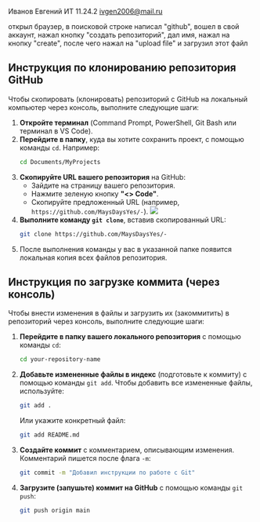 Иванов Евгений
ИТ 11.24.2
ivgen2006@mail.ru

открыл браузер, в поисковой строке написал "github",
вошел в свой аккаунт, нажал кнопку "создать репозиторий", дал имя, нажал на кнопку "create", 
после чего нажал на "upload file" и загрузил этот файл

## Инструкция по клонированию репозитория GitHub

Чтобы скопировать (клонировать) репозиторий с GitHub на локальный компьютер через консоль, выполните следующие шаги:

1.  **Откройте терминал** (Command Prompt, PowerShell, Git Bash или терминал в VS Code).
2.  **Перейдите в папку**, куда вы хотите сохранить проект, с помощью команды `cd`. Например:
    ```bash
    cd Documents/MyProjects
    ```
3.  **Скопируйте URL вашего репозитория** на GitHub:
    *   Зайдите на страницу вашего репозитория.
    *   Нажмите зеленую кнопку **"<> Code"**.
    *   Скопируйте предложенный URL (например, `https://github.com/MaysDaysYes/-`).
      ![](C:\Users\user\Desktop\1.png)   
4.  **Выполните команду `git clone`**, вставив скопированный URL:
    ```bash
    git clone https://github.com/MaysDaysYes/-
    ```
5.  После выполнения команды у вас в указанной папке появится локальная копия всех файлов репозитория.

## Инструкция по загрузке коммита (через консоль)

Чтобы внести изменения в файлы и загрузить их (закоммитить) в репозиторий через консоль, выполните следующие шаги:

1.  **Перейдите в папку вашего локального репозитория** с помощью команды `cd`:
    ```bash
    cd your-repository-name
    ```
2.  **Добавьте измененные файлы в индекс** (подготовьте к коммиту) с помощью команды `git add`. Чтобы добавить все измененные файлы, используйте:
    ```bash
    git add .
    ```
    Или укажите конкретный файл:
    ```bash
    git add README.md
    ```
3.  **Создайте коммит** с комментарием, описывающим изменения. Комментарий пишется после флага `-m`:
    ```bash
    git commit -m "Добавил инструкции по работе с Git"
    ```
4.  **Загрузите (запушьте) коммит на GitHub** с помощью команды `git push`:
    ```bash
    git push origin main
    ```

